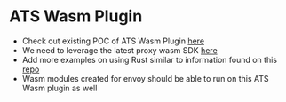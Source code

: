 ATS Wasm Plugin
====
 - Check out existing POC of ATS Wasm Plugin [here](https://github.com/shukitchan/ats_tips/blob/master/wavm_wasm.md)
 - We need to leverage the latest proxy wasm SDK [here](https://github.com/proxy-wasm/proxy-wasm-cpp-sdk)
 - Add more examples on using Rust similar to information found on this [repo](https://github.com/proxy-wasm/proxy-wasm-rust-sdk)
 - Wasm modules created for envoy should be able to run on this ATS Wasm plugin as well
